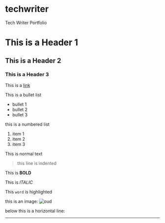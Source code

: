 # techwriter
Tech Writer Portfolio

# This is a Header 1

## This is a Header 2

### This is a Header 3

This is a [link](http://maqamworld.com)

This is a bullet list
* bullet 1
* bullet 2
* bullet 3

this is a numbered list
1. item 1
1. item 2
1. item 3

This is normal text
> this line is indented

This is **BOLD**

This is _ITALIC_

This `word` is highlighted

this is an image: ![oud](https://maqamworld.com/img/taoufiq_oud.png)

below this is a horizontal line:
***

